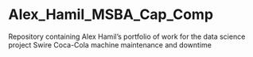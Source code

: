 # Alex_Hamil_MSBA_Cap_Comp
Repository containing Alex Hamil’s portfolio of work for the data science project Swire Coca-Cola machine maintenance and downtime
